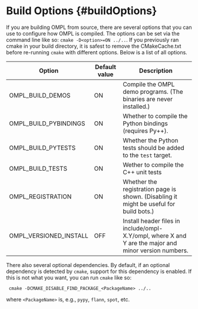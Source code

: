 # Build Options {#buildOptions}

If you are building OMPL from source, there are several options that you can use to configure how OMPL is compiled. The options can be set via the command line like so: `cmake -D<option>=ON ../..`. If you previously ran cmake in your build directory, it is safest to remove the CMakeCache.txt before re-running `cmake` with different options. Below is a list of all options.

| Option                        | Default value | Description |
|-------------------------------|---------------|-----------------------------------------------------------------|
| OMPL_BUILD_DEMOS              | ON            | Compile the OMPL demo programs. (The binaries are never installed.) |
| OMPL_BUILD_PYBINDINGS         | ON            | Whether to compile the Python bindings (requires Py++). |
| OMPL_BUILD_PYTESTS            | ON            | Whether the Python tests should be added to the `test` target. |
| OMPL_BUILD_TESTS              | ON            | Wether to compile the C++ unit tests |
| OMPL_REGISTRATION             | ON            | Whether the registration page is shown. (Disabling it might be useful for build bots.) |
| OMPL_VERSIONED_INSTALL        | OFF           | Install header files in include/ompl-X.Y/ompl, where X and Y are the major and minor version numbers. |

There also several optional dependencies. By default, if an optional dependency is detected by `cmake`, support for this dependency is enabled. If this is not what you want, you can run `cmake` like so:

     cmake -DCMAKE_DISABLE_FIND_PACKAGE_<PackageName> ../..

where `<PackageName>` is, e.g., `pypy`, `flann`, `spot`, etc.
